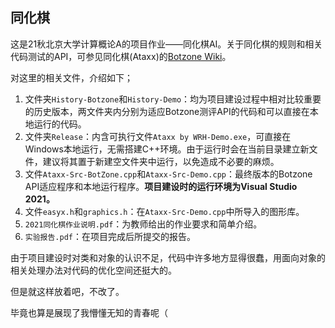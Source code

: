 ## **同化棋**

这是21秋北京大学计算概论A的项目作业——同化棋AI。关于同化棋的规则和相关代码测试的API，可参见同化棋(Ataxx)的[Botzone Wiki](https://wiki.botzone.org.cn/index.php?title=Ataxx)。

对这里的相关文件，介绍如下；

1) 文件夹`History-Botzone`和`History-Demo`：均为项目建设过程中相对比较重要的历史版本，两文件夹内分别为适应Botzone测评API的代码和可以直接在本地运行的代码。
2) 文件夹`Release`：内含可执行文件`Ataxx by WRH-Demo.exe`，可直接在Windows本地运行，无需搭建C++环境。由于运行时会在当前目录建立新文件，建议将其置于新建空文件夹中运行，以免造成不必要的麻烦。
3) 文件`Ataxx-Src-BotZone.cpp`和`Ataxx-Src-Demo.cpp`：最终版本的Botzone API适应程序和本地运行程序。**项目建设时的运行环境为Visual Studio 2021。**
4) 文件`easyx.h`和`graphics.h`：在`Ataxx-Src-Demo.cpp`中所导入的图形库。
5) `2021同化棋作业说明.pdf`：为教师给出的作业要求和简单介绍。
6) `实验报告.pdf`：在项目完成后所提交的报告。

由于项目建设时对类和对象的认识不足，代码中许多地方显得很蠢，用面向对象的相关处理办法对代码的优化空间还挺大的。

但是就这样放着吧，不改了。

毕竟也算是展现了我懵懂无知的青春呢（

